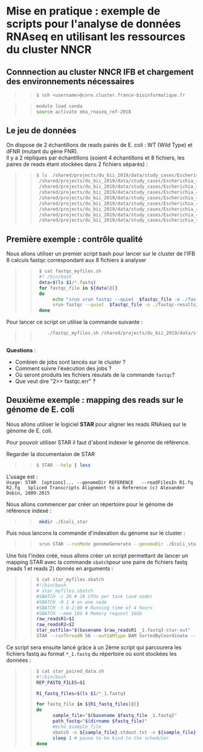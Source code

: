 # Mise en pratique : exemple de scripts pour l'analyse de données RNAseq en utilisant les ressources du cluster NNCR  

## Connnection au cluster NNCR IFB et chargement des environnements nécessaires

> > ```bash
> > $ ssh <username>@core.cluster.france-bioinformatique.fr
> > ```

> > ```bash
> > module load conda
> > source activate eba_rnaseq_ref-2018
> >```

## Le jeu de données

On dispose de 2 échantillons de reads pairés de E. coli : WT (Wild Type) et dFNR (mutant du gène FNR).  
Il y a 2 répliques par échantillons (soient 4 échantillons et 8 fichiers, les paires de reads étant stockées dans 2 fichiers séparés) :

> > ```bash
> > $ ls  /shared/projects/du_bii_2019/data/study_cases/Escherichia_coli/bacterial-regulons_myers_2013/RNA-seq/fastq/*.fastq
> >  /shared/projects/du_bii_2019/data/study_cases/Escherichia_coli/bacterial-regulons_myers_2013/RNA-seq/fastq/dFNR1_1.fastq
> >  /shared/projects/du_bii_2019/data/study_cases/Escherichia_coli/bacterial-regulons_myers_2013/RNA-seq/fastq/dFNR1_2.fastq
> >  /shared/projects/du_bii_2019/data/study_cases/Escherichia_coli/bacterial-regulons_myers_2013/RNA-seq/fastq/dFNR2_1.fastq
> >  /shared/projects/du_bii_2019/data/study_cases/Escherichia_coli/bacterial-regulons_myers_2013/RNA-seq/fastq/dFNR2_2.fastq
> >  /shared/projects/du_bii_2019/data/study_cases/Escherichia_coli/bacterial-regulons_myers_2013/RNA-seq/fastq/WT1_1.fastq
> >  /shared/projects/du_bii_2019/data/study_cases/Escherichia_coli/bacterial-regulons_myers_2013/RNA-seq/fastq/WT1_2.fastq
> >  /shared/projects/du_bii_2019/data/study_cases/Escherichia_coli/bacterial-regulons_myers_2013/RNA-seq/fastq/WT2_1.fastq
> >  /shared/projects/du_bii_2019/data/study_cases/Escherichia_coli/bacterial-regulons_myers_2013/RNA-seq/fastq/WT2_2.fastq
> > 
> >```

## Première exemple : contrôle qualité

Nous allons utiliser un premier script bash pour lancer sur le cluster de l'IFB 8 calculs fastqc correspondant aux 8 fichiers à analyser

> > ```bash
> >  $ cat fastqc_myfiles.sh  
> >  #! /bin/bash  
> >  data=$(ls $1/*.fastq)   
> >  for fastqc_file in ${data[@]} 
> >  do  
> >       echo "srun srun fastqc --quiet  $fastqc_file -o ./fastqc-results/ 2>> fastqc.err "
> >       srun fastqc --quiet  $fastqc_file -o ./fastqc-results/ 2>> fastqc.err  & 
> >  done  
> > 
> >```

Pour lancer ce script on utilise la commande suivante :

> > ```bash  
> >     ./fastqc_myfiles.sh /shared/projects/du_bii_2019/data/study_cases/Escherichia_coli/bacterial-regulons_myers_2013/RNA-seq/fastq
> >  
> >```

**Questions** :   
- Combien de jobs sont lancés sur le cluster ?  
- Comment suivre l'éxécution des jobs ?  
- Où seront produits les fichiers résulats de la commande `fastqc`?  
- Que veut dire "2>> fastqc.err" ?  

## Deuxième exemple : mapping des reads sur le génome de E. coli

Nous allons utiliser le logiciel **STAR** pour aligner les reads RNAseq sur le génome de E. coli.  

Pour pouvoir utiliser STAR il faut d'abord indexer le génome de référence.  

Regarder la documentaion de STAR  
> > ```bash  
> > $ STAR --help | less
> > 
> >```

L'usage est :  
 `Usage: STAR  [options]... --genomeDir REFERENCE   --readFilesIn R1.fq R2.fq  
  Spliced Transcripts Alignment to a Reference (c) Alexander Dobin, 2009-2015`  

Nous allons commencer par créer un répertoire pour le génome de référence indexé :  
> > ```bash  
> >  mkdir ./Ecoli_star
> > 
> >```

Puis nous lancons la commande d'indexation du génome sur le cluster :  

> > ```bash  
> >  srun STAR --runMode genomeGenerate --genomeDir ./Ecoli_star --genomeFastaFiles /shared/projects/du_bii_2019/data/study_cases/Escherichia_coli/bacterial-regulons_myers_2013/genome/Escherichia_coli_str_k_12_substr_mg1655.ASM584v2.dna.chromosome.Chromosome.fa  --runThreadN 4 --sjdbGTFfile /shared/projects/du_bii_2019/data/study_cases/Escherichia_coli/bacterial-regulons_myers_2013/genome/Escherichia_coli_str_k_12_substr_mg1655.ASM584v2.37.gtf
> >```

Une fois l'index créé, nous allons créer un script permettant de lancer un mapping STAR avec la commande `sbatch`pour une paire de fichiers fastq (reads 1 et reads 2) donnés en arguments :

> > ```bash
> > $ cat star_myfiles.sbatch 
> > #!/bin/bash
> > # star_myfiles.sbatch
> > #SBATCH -c 28 # 28 CPUs per task (and node)
> > #SBATCH -N 1 # on one node
> > #SBATCH -t 0-2:00 # Running time of 4 hours
> > #SBATCH --mem 16G # Memory request 16Gb
> > raw_readsR1=$1
> > raw_readsR2=$2
> > star_outfile="$(basename $raw_readsR1 _1.fastq)-star-out"
> > STAR --runThreadN 56 --outSAMtype BAM SortedByCoordinate --readFilesIn $raw_readsR1 $raw_readsR2 --genomeDir /shared/home/hchiapello/DUBii/module1/Ecoli_star/ --outFileNamePrefix $star_outfile
> > 
> >```

Ce script sera ensuite lancé grâce à un 2ème script qui parcourera les fichiers fastq au format `*_1.fastq` du répertoire où sont stockées les données :  

> > ```bash
> > $ cat star_paired_data.sh
> > #!/bin/bash
> > REP_FASTQ_FILES=$1
> >
> > R1_fastq_files=$(ls $1/*_1.fastq)
> > 
> > for fastq_file in ${R1_fastq_files[@]}
> > do 
> >       sample_file="$(basename $fastq_file _1.fastq)"   
> >       path_fastq="$(dirname $fastq_file)"  
> >       #echo $sample_file  
> >       sbatch -o ${sample_file}.stdout.txt -e ${sample_file}.stderr.txt star_myfiles.sbatch $path_fastq/${sample_file}_1.fastq $path_fastq/${sample_file}_2.fastq  
> >       sleep 1 # pause to be kind to the scheduler  
> > done  
> > 
> >```


